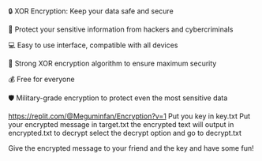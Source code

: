 🔒 XOR Encryption: Keep your data safe and secure

🔐 Protect your sensitive information from hackers and cybercriminals

💻 Easy to use interface, compatible with all devices

🔑 Strong XOR encryption algorithm to ensure maximum security

💰 Free for everyone

🛡️ Military-grade encryption to protect even the most sensitive data

https://replit.com/@Meguminfan/Encryption?v=1
Put you key in key.txt
Put your encrypted message in target.txt
the encrypted text will output in encrypted.txt
to decrypt select the decrypt option and go to decrypt.txt

Give the encrypted message to your friend and the key and have some fun!
